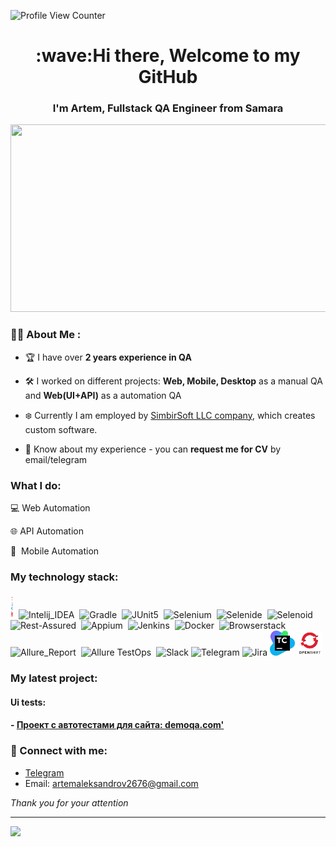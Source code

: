 ![Profile View Counter](https://komarev.com/ghpvc/?username=Artem-Alexandrov-QA)
<div id="header" align="center">
	<h1>:wave:Hi there, Welcome to my GitHub</h1>
	<h3>I'm Artem, Fullstack QA Engineer from Samara </h3>
</div>
<div align="center">
  <img src="https://media.giphy.com/media/dWesBcTLavkZuG35MI/giphy.gif" width="600" height="300"/>
</div>

### :man_technologist: About Me :
- :trophy: I have over **2 years experience in QA**

- :hammer_and_wrench: I worked on different projects: **Web, Mobile, Desktop** as a manual QA and **Web(UI+API)** as a automation QA

- :snowflake: Currently I am employed by [SimbirSoft LLC company](https://www.simbirsoft.com/en/), which creates custom software. 

- 📄 Know about my experience - you can **request me for CV** by email/telegram

<h3 align="left">What I do: </h3>

💻&nbsp;Web Automation

🌐&nbsp;API Automation

📱&nbsp;&nbsp;Mobile Automation

<h3 align="left">My technology stack:</h3>
<div>
  <img src="https://github.com/devicons/devicon/blob/master/icons/java/java-original-wordmark.svg" title="Java" alt="Java" width="5" height="40"/>&nbsp;
  <img src="https://starchenkov.pro/qa-guru/img/skills/Intelij_IDEA.svg" title="Intelij_IDEA" alt="Intelij_IDEA" width="40" height="40"/>&nbsp;
  <img src="https://starchenkov.pro/qa-guru/img/skills/Gradle.svg" title="Gradle" alt="Gradle" width="40" height="40"/>&nbsp;
  <img src="https://starchenkov.pro/qa-guru/img/skills/JUnit5.svg" title="JUnit5" alt="JUnit5" width="40" height="40"/>&nbsp;
  <img src="https://starchenkov.pro/qa-guru/img/skills/Selenium.svg" title="Selenium" alt="Selenium" width="40" height="40"/>&nbsp;
  <img src="https://starchenkov.pro/qa-guru/img/skills/Selenide.svg" title="Selenide" alt="Selenide " width="40" height="40"/>&nbsp;
  <img src="https://starchenkov.pro/qa-guru/img/skills/Selenoid.svg"  title="Selenoid" alt="Selenoid" width="40" height="40"/>&nbsp;
  <img src="https://starchenkov.pro/qa-guru/img/skills/Rest-Assured.svg" title="Rest-Assured" alt="Rest-Assured" width="40" height="40"/>&nbsp;
  <img src="https://starchenkov.pro/qa-guru/img/skills/Appium.svg" title="Appium" alt="Appium" width="40" height="40"/>&nbsp;
  <img src="https://starchenkov.pro/qa-guru/img/skills/Jenkins.svg" title="Jenkins" alt="Jenkins" width="40" height="40"/>&nbsp;
  <img src="https://starchenkov.pro/qa-guru/img/skills/Docker.svg" title="Docker"  alt="Docker" width="40" height="40"/>&nbsp;
  <img src="https://starchenkov.pro/qa-guru/img/skills/Browserstack.svg" title="Browserstack"  alt="Browserstack" width="40" height="40"/>&nbsp;
  <img src="https://starchenkov.pro/qa-guru/img/skills/Allure_Report.svg" title="Allure_Report" alt="Allure_Report" width="40" height="40"/>&nbsp;
  <img src="https://starchenkov.pro/qa-guru/img/skills/Allure_EE.svg" title="Allure TestOps" alt="Allure TestOps" width="40" height="40"/>&nbsp;
  <img src="https://starchenkov.pro/qa-guru/img/skills/Slack.svg" title="Slack" alt="Slack" width="40" height="40"/>
  <img src="https://starchenkov.pro/qa-guru/img/skills/Telegram.svg" title="Telegram" alt="Telegram" width="40" height="40"/>
  <img src="https://starchenkov.pro/qa-guru/img/skills/Jira.svg" title="Jira" alt="Jira" width="40" height="40"/>
  <img src="https://github.com/JetBrains/logos/blob/master/web/teamcity/teamcity.svg" title="teamcity" alt="teamcity" width="40" height="40"/>
  <img src="https://github.com/RedHatGov/redhatgov.github/blob/master/_images/OpenShift-logo.svg" title="OpenShift" alt="OpenShift" width="40" height="40"/>
</div>


### My latest project:
#### Ui tests:
#### - [Проект с автотестами для сайта: demoqa.com'](https://github.com/Artem-Alexandrov-QA/demoqa-AllureAndJenkins-tests)


### :email:	Connect with me:
+ [Telegram](https://t.me/artemalexandrov09)
+ Email: artemaleksandrov2676@gmail.com

_Thank you for your attention_
___


![](http://github-profile-summary-cards.vercel.app/api/cards/stats?username=Artem-Alexandrov-QA&theme=github)


